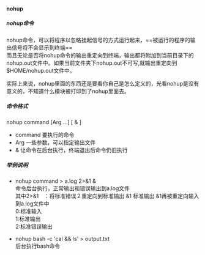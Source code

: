 #### nohup  
##### nohup命令  
nohup命令，可以将程序以忽略挂起信号的方式运行起来，==被运行的程序的输出信号将不会显示到终端==  
    而且无论是否将nohup命令的输出重定向到终端，输出都将附加到当前目录下的nohup.out文件中。如果当前文件夹下nohup.out不可写,就输出重定向到$HOME/nohup.out文件中。  

实际上来说，nohup里面的东西还是要看你自己是怎么定义的，光看nohup是没有意义的，不知道什么模块被打印到了nohup里面去。

##### 命令格式  
nohup command [Arg ...] [  & ]  
- command 要执行的命令  
- Arg 一些参数，可以指定输出文件
- & 让命令在后台执行，终端退出后命令仍旧执行  

##### 举例说明
- nohup command > a.log 2>&1 &  
命令后台执行，正常输出和错误输出到a.log文件  
其中2>&1　：将标准错误２重定向到标准输出 &1  标准输出 &1再被重定向输入到a.log文件中  
0:标准输入  
1:标准输出  
2:标准错误输出  

- nohup bash -c 'cal && ls' > output.txt  
后台执行bash命令  